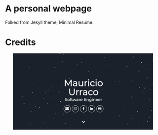 # A personal webpage

Folked from Jekyll theme, Minimal Resume.

# Credits
<p align="center">
  <img src="https://github.com/murraco/jekyll-theme-minimal-resume/blob/master/screenshot.png" width="90%" />
</p>
